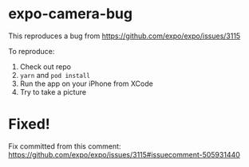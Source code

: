 # expo-camera-bug

This reproduces a bug from https://github.com/expo/expo/issues/3115

To reproduce:

1. Check out repo
2. `yarn` and `pod install`
3. Run the app on your iPhone from XCode
4. Try to take a picture

# Fixed!

Fix committed from this comment: https://github.com/expo/expo/issues/3115#issuecomment-505931440

